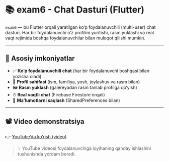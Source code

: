 # 📚 exam6 - Chat Dasturi (Flutter)

`exam6` — bu Flutter orqali yaratilgan ko‘p foydalanuvchili (multi-user) chat dasturi. Har bir foydalanuvchi o‘z profilini yuritishi, rasm yuklashi va real vaqt rejimida boshqa foydalanuvchilar bilan muloqot qilishi mumkin.

---

## 🔑 Asosiy imkoniyatlar

- ✅ **Ko‘p foydalanuvchili chat** (har bir foydalanuvchi boshqasi bilan yozisha oladi)
- 🧾 **Profil sahifasi** (ism, familiya, yosh, joylashuv va rasm bilan)
- 🖼 **Rasm yuklash** (galereyadan rasm tanlab profilga qo‘yish)
- ⏱ **Real vaqtli chat** (Firebase Firestore orqali)
- 💾 **Ma'lumotlarni saqlash** (SharedPreferences bilan)

---

## 📽 Video demonstratsiya

👉 [YouTube’da ko‘rish (video)](https://youtube.com/shorts/FrmZYTki_C4?si=-C8uFES9XHKHyFUt)

> 💡 YouTube videosi foydalanuvchiga loyihaning qanday ishlashini tushunishda yordam beradi.
